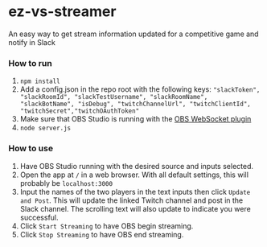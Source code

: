 # ez-vs-streamer
An easy way to get stream information updated for a competitive game and notify in Slack

### How to run
1. `npm install`
2. Add a config.json in the repo root with the following keys: `"slackToken", "slackRoomId", "slackTestUsername", "slackRoomName", "slackBotName", "isDebug", "twitchChannelUrl", "twitchClientId", "twitchSecret","twitchOAuthToken"`
3. Make sure that OBS Studio is running with the [OBS WebSocket plugin](https://github.com/Palakis/obs-websocket)
4. `node server.js`

### How to use
1. Have OBS Studio running with the desired source and inputs selected.
2. Open the app at `/` in a web browser. With all default settings, this will probably be `localhost:3000`
3. Input the names of the two players in the text inputs then click `Update and Post`. This will update the linked Twitch channel and post in the Slack channel. The scrolling text will also update to indicate you were successful.
4. Click `Start Streaming` to have OBS begin streaming.
5. Click `Stop Streaming` to have OBS end streaming.
